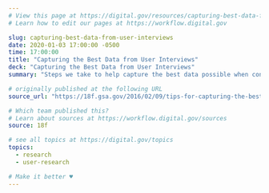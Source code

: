 ```yaml
---
# View this page at https://digital.gov/resources/capturing-best-data-from-user-interviews
# Learn how to edit our pages at https://workflow.digital.gov

slug: capturing-best-data-from-user-interviews
date: 2020-01-03 17:00:00 -0500
time: 17:00:00
title: "Capturing the Best Data from User Interviews"
deck: "Capturing the Best Data from User Interviews"
summary: "Steps we take to help capture the best data possible when conducting interviews."

# originally published at the following URL
source_url: "https://18f.gsa.gov/2016/02/09/tips-for-capturing-the-best-data-from-user-interviews/"

# Which team published this?
# Learn about sources at https://workflow.digital.gov/sources
source: 18f

# see all topics at https://digital.gov/topics
topics: 
  - research
  - user-research

# Make it better ♥
---
```

